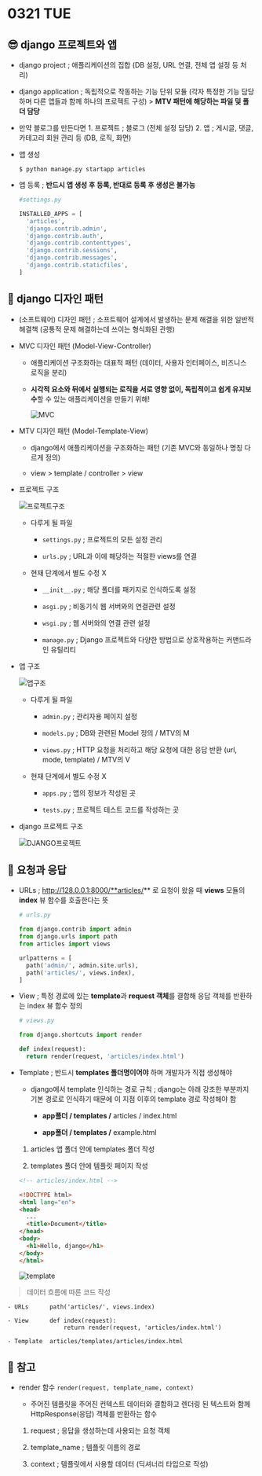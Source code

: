 # 0321 TUE

## 😎 django 프로젝트와 앱

- django project ; 애플리케이션의 집합 (DB 설정, URL 연결, 전체 앱 설정 등 처리)

- django application ; 독립적으로 작동하는 기능 단위 모듈 (각자 특정한 기능 담당하며 다른 앱들과 함께 하나의 프로젝트 구성) > **MTV 패턴에 해당하는 파일 및 폴더 담당**

- 만약 블로그를 만든다면 1. 프로젝트 ; 블로그 (전체 설정 담당) 2. 앱 ; 게시글, 댓글, 카테고리 회원 관리 등 (DB, 로직, 화면)

- 앱 생성

  ```
  $ python manage.py startapp articles
  ```

- 앱 등록 ; **반드시 앱 생성 후 등록, 반대로 등록 후 생성은 불가능**

  ```python
  #settings.py

  INSTALLED_APPS = [
    'articles',
    'django.contrib.admin',
    'django.contrib.auth',
    'django.contrib.contenttypes',
    'django.contrib.sessions',
    'django.contrib.messages',
    'django.contrib.staticfiles',
  ]
  ```

## 🙂 django 디자인 패턴

- (소프트웨어) 디자인 패턴 ; 소프트웨어 설계에서 발생하는 문제 해결을 위한 일반적 해결책 (공통적 문제 해결하는데 쓰이는 형식화된 관행)

- MVC 디자인 패턴 (Model-View-Controller)

  - 애플리케이션 구조화하는 대표적 패턴 (데이터, 사용자 인터페이스, 비즈니스 로직을 분리)

  - **시각적 요소와 뒤에서 실행되는 로직을 서로 영향 없이, 독립적이고 쉽게 유지보수**할 수 있는 애플리케이션을 만들기 위해!

    ![MVC](https://user-images.githubusercontent.com/121418205/226498043-4bff7311-a002-4bd3-b8a8-5a4271f86e14.png)

- MTV 디자인 패턴 (Model-Template-View)

  - django에서 애플리케이션을 구조화하는 패턴 (기존 MVC와 동일하나 명칭 다르게 정의)

  - view > template / controller > view

- 프로젝트 구조

  ![프로젝트구조](https://user-images.githubusercontent.com/121418205/226500227-2b03637c-fdbd-4a20-93bf-a1d739aee9e4.png)

  - 다루게 될 파일

    - ```settings.py``` ; 프로젝트의 모든 설정 관리

    - ```urls.py``` ; URL과 이에 해당하는 적절한 views를 연결

  - 현재 단계에서 별도 수정 X

    - ```__init__.py``` ; 해당 폴더를 패키지로 인식하도록 설정

    - ```asgi.py``` ; 비동기식 웹 서버와의 연결관련 설정

    - ```wsgi.py``` ; 웹 서버와의 연결 관련 설정

    - ```manage.py``` ; Django 프로젝트와 다양한 방법으로 상호작용하는 커맨드라인 유틸리티

- 앱 구조

  ![앱구조](https://user-images.githubusercontent.com/121418205/226500223-fbd6cd41-d86b-430d-959c-0d752d47fd56.png)

  - 다루게 될 파일

    - ```admin.py``` ; 관리자용 페이지 설정

    - ```models.py``` ; DB와 관련된 Model 정의 / MTV의 M

    - ```views.py``` ; HTTP 요청을 처리하고 해당 요청에 대한 응답 반환 (url, mode, template) / MTV의 V

  - 현재 단계에서 별도 수정 X

    - ```apps.py``` ; 앱의 정보가 작성된 곳

    - ```tests.py``` ; 프로젝트 테스트 코드를 작성하는 곳

- django 프로젝트 구조

  ![DJANGO프로젝트](https://user-images.githubusercontent.com/121418205/226500325-bbd43335-c95d-4cee-86e1-28a5f5c07306.png)

## 🥲 요청과 응답

- URLs ; http://128.0.0.1:8000/**articles/** 로 요청이 왔을 때 **views** 모듈의 **index** 뷰 함수를 호출한다는 뜻

  ```python
  # urls.py

  from django.contrib import admin
  from django.urls import path
  from articles import views

  urlpatterns = [
    path('admin/', admin.site.urls),
    path('articles/', views.index),
  ]
  ```

- View ; 특정 경로에 있는 **template**과 **request 객체**를 결합해 응답 객체를 반환하는 index 뷰 함수 정의

  ```python
  # views.py

  from django.shortcuts import render

  def index(request):
    return render(request, 'articles/index.html')
  ```

- Template ; 반드시 **templates 폴더명이어야** 하며 개발자가 직접 생성해야

  - django에서 template 인식하는 경로 규칙 ; django는 아래 강조한 부분까지 기본 경로로 인식하기 때문에 이 지점 이후의 template 경로 작성해야 함

    - **app폴더 / templates /** articles / index.html

    - **app폴더 / templates /** example.html

  1. articles 앱 폴더 안에 templates 폴더 작성

  2. templates 폴더 안에 템플릿 페이지 작성

  ```html
  <!-- articles/index.html -->

  <!DOCTYPE html>
  <html lang="en">
  <head>
    ...
    <title>Document</title>
  </head>
  <body>
    <h1>Hello, django</h1>
  </body>
  </html>
  ```

  ![template](https://user-images.githubusercontent.com/121418205/226505050-24c60a6f-dcbf-446a-bfd9-5cb92fbee0e9.png)

> 데이터 흐름에 따른 코드 작성

  ```
  - URLs      path('articles/', views.index)
  
  - View      def index(request):
                  return render(request, 'articles/index.html')
  
  - Template  articles/templates/articles/index.html
  ```

## 🧐 참고

- render 함수 ```render(request, template_name, context)```

  - 주어진 템플릿을 주어진 컨텍스트 데이터와 결합하고 렌더링 된 텍스트와 함께 HttpResponse(응답) 객체를 반환하는 함수

  1. request ; 응답을 생성하는데 사용되는 요청 객체

  2. template_name ; 템플릿 이름의 경로

  3. context ;  템플릿에서 사용할 데이터 (딕셔너리 타입으로 작성)